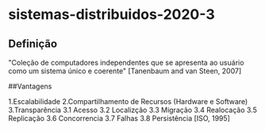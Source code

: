 # sistemas-distribuidos-2020-3
## Definição
"Coleção de computadores independentes que se apresenta ao usuário como um sistema único e coerente" [Tanenbaum and van Steen, 2007]

##Vantagens

1.Escalabilidade
2.Compartilhamento de Recursos (Hardware e Software)
3.Transparência
  3.1 Acesso
  3.2 Localizção
  3.3 Migração
  3.4 Realocação
  3.5 Replicação
  3.6 Concorrencia
  3.7 Falhas
  3.8 Persistência
      [ISO, 1995]
